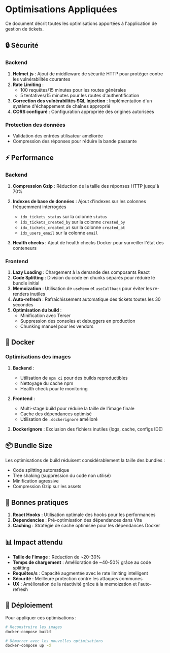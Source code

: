 # Optimisations Appliquées

Ce document décrit toutes les optimisations apportées à l'application de gestion de tickets.

## 🔒 Sécurité

### Backend
1. **Helmet.js** : Ajout de middleware de sécurité HTTP pour protéger contre les vulnérabilités courantes
2. **Rate Limiting** : 
   - 100 requêtes/15 minutes pour les routes générales
   - 5 tentatives/15 minutes pour les routes d'authentification
3. **Correction des vulnérabilités SQL Injection** : Implémentation d'un système d'échappement de chaînes approprié
4. **CORS configuré** : Configuration appropriée des origines autorisées

### Protection des données
- Validation des entrées utilisateur améliorée
- Compression des réponses pour réduire la bande passante

## ⚡ Performance

### Backend
1. **Compression Gzip** : Réduction de la taille des réponses HTTP jusqu'à 70%
2. **Indexes de base de données** : Ajout d'indexes sur les colonnes fréquemment interrogées
   - `idx_tickets_status` sur la colonne `status`
   - `idx_tickets_created_by` sur la colonne `created_by`
   - `idx_tickets_created_at` sur la colonne `created_at`
   - `idx_users_email` sur la colonne `email`

3. **Health checks** : Ajout de health checks Docker pour surveiller l'état des conteneurs

### Frontend
1. **Lazy Loading** : Chargement à la demande des composants React
2. **Code Splitting** : Division du code en chunks séparés pour réduire le bundle initial
3. **Memoization** : Utilisation de `useMemo` et `useCallback` pour éviter les re-renders inutiles
4. **Auto-refresh** : Rafraîchissement automatique des tickets toutes les 30 secondes
5. **Optimisation du build** :
   - Minification avec Terser
   - Suppression des consoles et debuggers en production
   - Chunking manuel pour les vendors

## 🐳 Docker

### Optimisations des images
1. **Backend** :
   - Utilisation de `npm ci` pour des builds reproductibles
   - Nettoyage du cache npm
   - Health check pour le monitoring

2. **Frontend** :
   - Multi-stage build pour réduire la taille de l'image finale
   - Cache des dépendances optimisé
   - Utilisation de `.dockerignore` amélioré

3. **Dockerignore** : Exclusion des fichiers inutiles (logs, cache, configs IDE)

## 📦 Bundle Size

Les optimisations de build réduisent considérablement la taille des bundles :
- Code splitting automatique
- Tree shaking (suppression du code non utilisé)
- Minification agressive
- Compression Gzip sur les assets

## 🎯 Bonnes pratiques

1. **React Hooks** : Utilisation optimale des hooks pour les performances
2. **Dependencies** : Pré-optimisation des dépendances dans Vite
3. **Caching** : Stratégie de cache optimisée pour les dépendances Docker

## 📊 Impact attendu

- **Taille de l'image** : Réduction de ~20-30%
- **Temps de chargement** : Amélioration de ~40-50% grâce au code splitting
- **Requêtes/s** : Capacité augmentée avec le rate limiting intelligent
- **Sécurité** : Meilleure protection contre les attaques communes
- **UX** : Amélioration de la réactivité grâce à la memoization et l'auto-refresh

## 🔄 Déploiement

Pour appliquer ces optimisations :
```bash
# Reconstruire les images
docker-compose build

# Démarrer avec les nouvelles optimisations
docker-compose up -d
```

